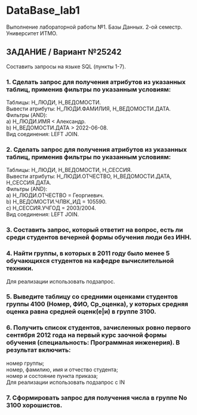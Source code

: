 # DataBase_lab1
Выполнение лабораторной работы №1. Базы Данных. 2-ой семестр. Университет ИТМО. 

## ЗАДАНИЕ / Вариант №25242
Составить запросы на языке SQL (пункты 1-7).
### 1.	Сделать запрос для получения атрибутов из указанных таблиц, применив фильтры по указанным условиям:  <br />
Таблицы: Н_ЛЮДИ, Н_ВЕДОМОСТИ.  <br />
Вывести атрибуты: Н_ЛЮДИ.ФАМИЛИЯ, Н_ВЕДОМОСТИ.ДАТА.  <br />
Фильтры (AND):  <br />
a) Н_ЛЮДИ.ИМЯ < Александр.  <br />
b) Н_ВЕДОМОСТИ.ДАТА > 2022-06-08.  <br />
Вид соединения: LEFT JOIN.  <br />
### 2.	Сделать запрос для получения атрибутов из указанных таблиц, применив фильтры по указанным условиям: <br />
Таблицы: Н_ЛЮДИ, Н_ВЕДОМОСТИ, Н_СЕССИЯ. <br />
Вывести атрибуты: Н_ЛЮДИ.ОТЧЕСТВО, Н_ВЕДОМОСТИ.ДАТА, Н_СЕССИЯ.ДАТА. <br />
Фильтры (AND): <br />
a) Н_ЛЮДИ.ОТЧЕСТВО = Георгиевич. <br />
b) Н_ВЕДОМОСТИ.ЧЛВК_ИД = 105590. <br />
c) Н_СЕССИЯ.УЧГОД = 2003/2004. <br />
Вид соединения: LEFT JOIN. <br />
### 3.	Составить запрос, который ответит на вопрос, есть ли среди студентов вечерней формы обучения люди без ИНН.
### 4.	Найти группы, в которых в 2011 году было менее 5 обучающихся студентов на кафедре вычислительной техники. <br />
Для реализации использовать подзапрос.
### 5.	Выведите таблицу со средними оценками студентов группы 4100 (Номер, ФИО, Ср_оценка), у которых средняя оценка равна средней оценк(е|и) в группе 3100.
### 6.	Получить список студентов, зачисленных ровно первого сентября 2012 года на первый курс заочной формы обучения (специальность: Программная инженерия). В результат включить: <br />
номер группы; <br />
номер, фамилию, имя и отчество студента; <br />
номер и состояние пункта приказа; <br />
Для реализации использовать подзапрос с IN <br />
### 7.	Сформировать запрос для получения числа в группе No 3100 хорошистов.<br />
